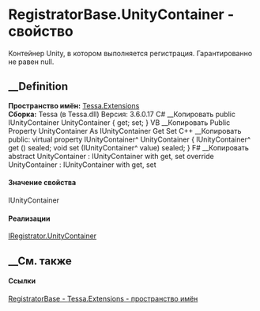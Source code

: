 # RegistratorBase.UnityContainer - свойство
Контейнер Unity, в котором выполняется регистрация. Гарантированно не равен
null.
## __Definition
 **Пространство имён:** [Tessa.Extensions](N_Tessa_Extensions.htm)  
 **Сборка:** Tessa (в Tessa.dll) Версия: 3.6.0.17
C# __Копировать
     public IUnityContainer UnityContainer { get; set; }
VB __Копировать
     Public Property UnityContainer As IUnityContainer
    	Get
    	Set
C++ __Копировать
     public:
    virtual property IUnityContainer^ UnityContainer {
    	IUnityContainer^ get () sealed;
    	void set (IUnityContainer^ value) sealed;
    }
F# __Копировать
     abstract UnityContainer : IUnityContainer with get, set
    override UnityContainer : IUnityContainer with get, set
#### Значение свойства
IUnityContainer
#### Реализации
[IRegistrator.UnityContainer](P_Tessa_Extensions_IRegistrator_UnityContainer.htm)  
##  __См. также
#### Ссылки
[RegistratorBase - ](T_Tessa_Extensions_RegistratorBase.htm)
[Tessa.Extensions - пространство имён](N_Tessa_Extensions.htm)
